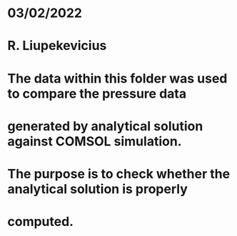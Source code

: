 # 03/02/2022
# R. Liupekevicius
#
# The data within this folder was used to compare the pressure data
# generated by analytical solution against COMSOL simulation.
# The purpose is to check whether the analytical solution is properly
# computed.

